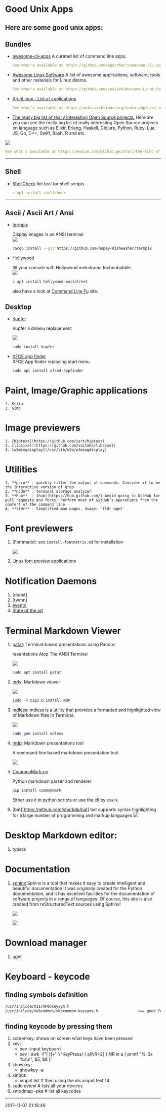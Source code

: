 # Good Unix Apps
Here are some good unix apps:
-----------------------------------------

## Bundles

- [awesome-cli-apps][awsome-cli]
   A curated list of command line apps.
   ``` yaml
   See what's available at https://github.com/agarrharr/awesome-cli-apps
   ```

- [Awesome Linux Software][awsome-linux]
   A list of awesome applications, software, tools and other materials for Linux distros.
   ``` yaml
   See what's available at https://github.com/LewisVo/Awesome-Linux-Software
   ```

- [ArchLinux - List of applications](https://wiki.archlinux.org/index.php/List_of_applications)
   ``` yaml
   See what's available at https://wiki.archlinux.org/index.php/List_of_applications
   ```
- [The really big list of really interesting Open Source projects.](https://medium.com/@likid.geimfari/the-list-of-interesting-open-source-projects-2daaa2153f7c)
   Here are you can see the really big list of really interesting Open Source 
   projects on language such as Elixir, Erlang, Haskell, Clojure, Python, Ruby,
   Lua, JS, Go, C++, Swift, Bash, R and etc.


![](https://cdn-images-1.medium.com/max/1500/0*cTQWHAgxA1ikNujZ.png)

``` yaml
See what's available at https://medium.com/@likid.geimfari/the-list-of-interesting-open-source-projects-2daaa2153f7c
```
---

## Shell

- [ShellCheck][shellcheck]
   lint tool for shell scripts
   ``` yaml
   s apt install shellcheck
   ```

---

## Ascii / Ascii Art / Ansi
- [termpix](https://github.com/hopey-dishwasher/termpix)

   Display images in an ANSI terminal  
   ![](https://cloud.githubusercontent.com/assets/4640028/13419797/fa51cb88-dfd4-11e5-87c3-f8620cd67557.png)
   ``` bash
   cargo install --git https://github.com/hopey-dishwasher/termpix
   ```

- [Hollywood][hollywood]

  fill your console with Hollywood melodrama technobabble  
  ![](http://2.bp.blogspot.com/-o0ExO2Cmf84/VJGdBu72YKI/AAAAAAAA5vI/9uL8xWRCpRY/s1600/Screenshot%2Bfrom%2B2014-12-17%2B09%3A10%3A47.png)
  ``` sh
  s apt install hollywood wallstreet
  ```
  also have a look at [Command Line Fu][cmdfu] site.

## Desktop

- [Kupfer][kupfer]

  Kupfer a dmenu replacement

  ![](https://kupferlauncher.github.io/kupfer-launch.png)  
  
  ```bash
  sudo install kupfer
  ```

- [XFCE app finder][appfinder]  
  XFCE App finder replacing start menu  
  
  ``` sh
  sudo apt install xfce4-appfinder
  ```
# Paint, Image/Graphic applications

    1. Krita
    2. Gimp

# Image previewers

    1. [hiptext](https://github.com/jart/hiptext)
    2. [libsixel](https://github.com/saitoha/libsixel)
    3. [w3mimgdisplay](/usr/lib/w3m/w3mimgdisplay)

# Utilities  

    1. **peco** : quickly filter the output of commands. Consider it to be the interactive version of grep
    2. **ncdu** : terminal storage analyzer 
    3. **hub**  : [hub](https://hub.github.com/) Avoid going to GitHub for pull requests and forks! Perform most of GitHub’s operations from the comfort of the command line.
    4. **tldr** : Simplified man pages. Usage: `tldr wget`


# Font previewers

1. [Fontmatix]: see `install-fontmatrix.md` for installation

   ![](http://i.imgur.com/y1Nf2Ck.png)

1. [Linux font preview applications](https://cweiske.de/tagebuch/Linux%20font%20preview%20applications.htm)

# Notification Daemons
  1. [dunst]
  2. [twmn]
  3. [eventd](https://www.eventd.org/)
  4. [State of the art](https://www.eventd.org/state-art.html)

# Terminal Markdown Viewer

1. [patat][patat]: Terminal-based presentations using Pandoc

   resentations Atop The ANSI Terminal

   ![](https://github.com/jaspervdj/patat/raw/master/extra/screenshot.png?raw=true)

   ``` sh
   sudo apt install patat
   ```

1. [mdv][mdv]: Markdown viewer

   ![](https://github.com/axiros/terminal_markdown_viewer/raw/master/samples/5.png)

   ``` sh
   sudo -H pip3.6 install mdv
   ```

1. [mdless](https://github.com/ttscoff/mdless):
   mdless is a utility that provides a formatted and highlighted view of Markdown files in Terminal.

   ![](https://github.com/ttscoff/mdless/raw/develop/screenshots/mdless.png)

   ``` sh
   sudo gem install mdless
   ```

1. [mdp](https://github.com/visit1985/mdp): Markdown presentations tool

   A command-line based markdown presentation tool.

   ![](https://cloud.githubusercontent.com/assets/2237222/5810237/797c494c-a043-11e4-9dbd-959cab4055fa.gif)

1. [CommonMark-py][cmpy]

   Python markdown parser and renderer
   ``` sh
   pip install commonmark
   ```
   Either use it in python scripts or use the cli by `cmark`

1. [bat][https://github.com/sharkdp/bat]
   bat supports syntax highlighting for a large number of programming and markup languages
   ![](https://camo.githubusercontent.com/9d3d89364f2cc83ace8f29646a6236bc15ea1da0/68747470733a2f2f696d6775722e636f6d2f724773646e44652e706e67)

# Desktop Markdown editor:

1. typora

# Documentation

1. [sphinx](http://www.sphinx-doc.org)
   Sphinx is a tool that makes it easy to create intelligent and beautiful documentation
   It was originally created for the Python documentation, and it has excellent 
   facilities for the documentation of software projects in a range of languages. 
   Of course, this site is also created from reStructuredText sources using Sphinx! 

   ![](http://www.milos.curuvija.com/_images/sphinx_google_analytics_verify1.png)

   ![](https://i.github-camo.com/f3321d2404e853746ba2bc978bc13537feb14634/68747470733a2f2f7261772e67697468756275736572636f6e74656e742e636f6d2f646c646c2f737068696e782d707265766965772f6d61737465722f646f63732f64656d6f2e676966)

# Download manager

1. uget

# Keyboard - keycode

## finding symbols definition

``` sh
/usr/include/X11/XF86keysym.h
/usr/include/xkbcommon/xkbcommon-keysyms.h                  <== good for i3
```

## finding keycode by pressing them
1. screenkey: shows on screen what keys have been pressed
1. xev:
   - xev -input keyboard
   - xev | awk -F'[ )]+' '/^KeyPress/ { a[NR+2] } NR in a { printf "%-3s %s\n", $5, $8 }'
1. showkey:
   - showkey -a
1. xinput:
   - xinput list  # then using the ids
     xinput test 14
1. sudo evtest # lists all your devices
1. xmodmap -pke # list all keycodes

-----------------------------------------
2017-11-07 01:18:46

[awsome-linux]: https://github.com/LewisVo/Awesome-Linux-Software
[awsome-cli]: https://github.com/agarrharr/awesome-cli-apps
[cmdfu]: http://www.commandlinefu.com/commands/view/6663/pretend-to-be-busy-in-office-to-enjoy-a-cup-of-coffee
[shellcheck]: https://www.cyberciti.biz/programming/improve-your-bashsh-shell-script-with-shellcheck-lint-script-analysis-tool/
[hollywood]: http://blog.dustinkirkland.com/2014/12/hollywood-technodrama.html
[mdv]: https://github.com/axiros/terminal_markdown_viewer
[cmpy]: https://github.com/rtfd/CommonMark-py
[kupfer]: https://github.com/kupferlauncher/kupfer
[appfinder]: http://docs.xfce.org/xfce/xfce4-appfinder/usage
[patat]: https://github.com/jaspervdj/patat